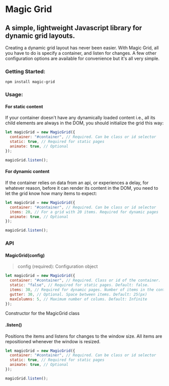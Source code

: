 # Magic Grid
## A simple, lightweight Javascript library for dynamic grid layouts.

Creating a dynamic grid layout has never been easier. With Magic Grid, all you have to do is specify a container, and listen for changes. A few other configuration options are available for convenience but it's all very simple.

### Getting Started:
```
npm install magic-grid
```

### Usage:
#### For static content
If your container doesn't have any dynamically loaded content i.e., all its child elements are always in the DOM, you should initialize the grid this way:
```javascript
let magicGrid = new MagicGrid({
  container: "#container", // Required. Can be class or id selector
  static: true, // Required for static pages
  animate: true, // Optional
});

magicGrid.listen();
```

#### For dynamic content
If the container relies on data from an api, or experiences a delay, for whatever reason, before it can render its content in the DOM, you need to let the grid know how many items to expect:
```javascript
let magicGrid = new MagicGrid({
  container: "#container", // Required. Can be class or id selector
  items: 20, // For a grid with 20 items. Required for dynamic pages
  animate: true, // Optional
});

magicGrid.listen();
```

### API

#### MagicGrid(config)
 > config (required): Configuration object
 
```javascript
let magicGrid = new MagicGrid({
  container: "#container", // Required. Class or id of the container.
  static: "false", // Required for static pages. Default: false.
  items: 30, // Required for dynamic pages. Number of items in the container.
  gutter: 30, // Optional. Space between items. Default: 25(px)
  maxColumns: 5, // Maximum number of colums. Default: Infinite
});
```

Constructor for the MagicGrid class

#### .listen()
Positions the items and listens for changes to the window size. All items are repositioned whenever the window is resized.
```javascript
let magicGrid = new MagicGrid({
  container: "#container", // Required. Can be class or id selector
  static: true, // Required for static pages
  animate: true, // Optional
});

magicGrid.listen();
```
